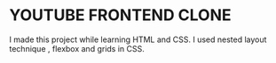 # YOUTUBE FRONTEND CLONE

I made this project while learning HTML and CSS. I used nested layout technique , flexbox and grids in CSS.
